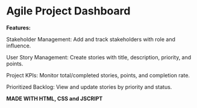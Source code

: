 # Agile Project Dashboard

**Features:**

Stakeholder Management: Add and track stakeholders with role and influence.

User Story Management: Create stories with title, description, priority, and points.

Project KPIs: Monitor total/completed stories, points, and completion rate.

Prioritized Backlog: View and update stories by priority and status.

**MADE WITH HTML, CSS and JSCRIPT**
